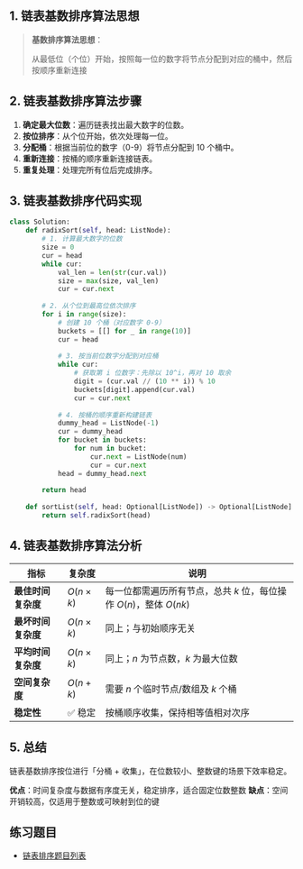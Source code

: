 ## 1. 链表基数排序算法思想

> **基数排序算法思想**：
> 
> 从最低位（个位）开始，按照每一位的数字将节点分配到对应的桶中，然后按顺序重新连接


## 2. 链表基数排序算法步骤

1. **确定最大位数**：遍历链表找出最大数字的位数。
2. **按位排序**：从个位开始，依次处理每一位。
3. **分配桶**：根据当前位的数字（0-9）将节点分配到 10 个桶中。
4. **重新连接**：按桶的顺序重新连接链表。
5. **重复处理**：处理完所有位后完成排序。

## 3. 链表基数排序代码实现

```python
class Solution:
    def radixSort(self, head: ListNode):       
        # 1. 计算最大数字的位数
        size = 0
        cur = head
        while cur:
            val_len = len(str(cur.val))
            size = max(size, val_len)
            cur = cur.next
        
        # 2. 从个位到最高位依次排序
        for i in range(size):
            # 创建 10 个桶（对应数字 0-9）
            buckets = [[] for _ in range(10)]
            cur = head
            
            # 3. 按当前位数字分配到对应桶
            while cur:
                # 获取第 i 位数字：先除以 10^i，再对 10 取余
                digit = (cur.val // (10 ** i)) % 10
                buckets[digit].append(cur.val)
                cur = cur.next
            
            # 4. 按桶的顺序重新构建链表
            dummy_head = ListNode(-1)
            cur = dummy_head
            for bucket in buckets:
                for num in bucket:
                    cur.next = ListNode(num)
                    cur = cur.next
            head = dummy_head.next
            
        return head
    
    def sortList(self, head: Optional[ListNode]) -> Optional[ListNode]:
        return self.radixSort(head)
```

## 4. 链表基数排序算法分析

| 指标 | 复杂度 | 说明 |
|------|--------|------|
| **最佳时间复杂度** | $O(n \times k)$ | 每一位都需遍历所有节点，总共 $k$ 位，每位操作 $O(n)$，整体 $O(nk)$ |
| **最坏时间复杂度** | $O(n \times k)$ | 同上；与初始顺序无关 |
| **平均时间复杂度** | $O(n \times k)$ | 同上；$n$ 为节点数，$k$ 为最大位数 |
| **空间复杂度** | $O(n + k)$ | 需要 $n$ 个临时节点/数组及 $k$ 个桶 |
| **稳定性** | ✅ 稳定 | 按桶顺序收集，保持相等值相对次序 |

## 5. 总结

链表基数排序按位进行「分桶 + 收集」，在位数较小、整数键的场景下效率稳定。

**优点**：时间复杂度与数据有序度无关，稳定排序，适合固定位数整数
**缺点**：空间开销较高，仅适用于整数或可映射到位的键

## 练习题目

- [链表排序题目列表](https://github.com/ITCharge/AlgoNote/tree/main/docs/00_preface/00_06_categories_list.md#%E9%93%BE%E8%A1%A8%E6%8E%92%E5%BA%8F%E9%A2%98%E7%9B%AE)
